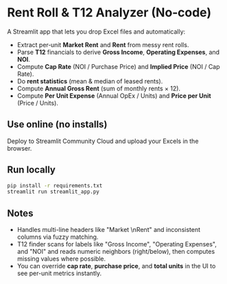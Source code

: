 # Rent Roll & T12 Analyzer (No‑code)

A Streamlit app that lets you drop Excel files and automatically:
- Extract per‑unit **Market Rent** and **Rent** from messy rent rolls.
- Parse **T12** financials to derive **Gross Income**, **Operating Expenses**, and **NOI**.
- Compute **Cap Rate** (NOI / Purchase Price) and **Implied Price** (NOI / Cap Rate).
- Do **rent statistics** (mean & median of leased rents).
- Compute **Annual Gross Rent** (sum of monthly rents × 12).
- Compute **Per Unit Expense** (Annual OpEx / Units) and **Price per Unit** (Price / Units).

## Use online (no installs)
Deploy to Streamlit Community Cloud and upload your Excels in the browser.

## Run locally
```bash
pip install -r requirements.txt
streamlit run streamlit_app.py
```

## Notes
- Handles multi-line headers like "Market \\nRent" and inconsistent columns via fuzzy matching.
- T12 finder scans for labels like "Gross Income", "Operating Expenses", and "NOI" and reads numeric neighbors (right/below), then computes missing values where possible.
- You can override **cap rate**, **purchase price**, and **total units** in the UI to see per-unit metrics instantly.
